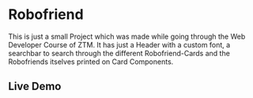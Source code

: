 # Robofriend

This is just a small Project which was made while going through the Web Developer Course of ZTM. It has just a Header with a custom font, a searchbar to search through the different Robofriend-Cards and the Robofriends itselves printed on Card Components.

## Live Demo
